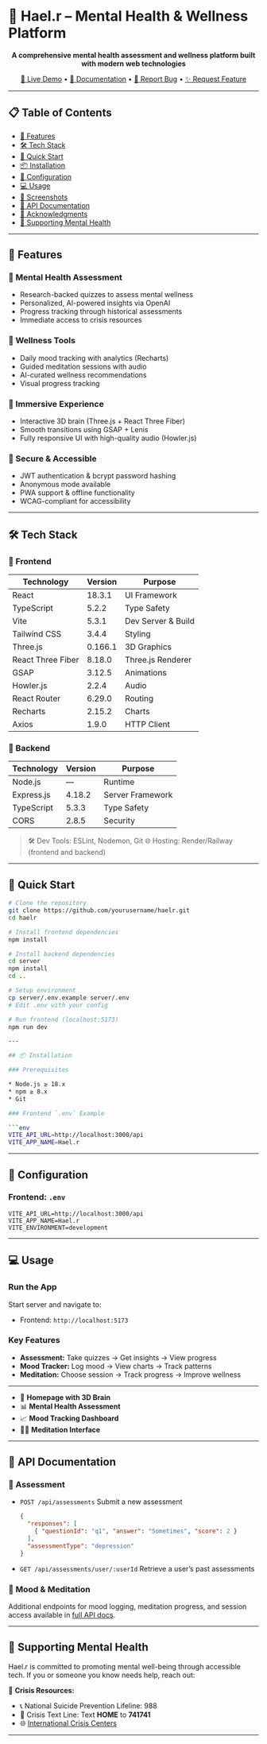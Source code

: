 # 🧠 Hael.r – Mental Health & Wellness Platform

<div align="center">

**A comprehensive mental health assessment and wellness platform built with modern web technologies**

[🚀 Live Demo](#) • [📖 Documentation](#) • [🐛 Report Bug](#) • [✨ Request Feature](#)

</div>

---

## 📋 Table of Contents

* [🌟 Features](#-features)
* [🛠️ Tech Stack](#-tech-stack)
* [🚀 Quick Start](#-quick-start)
* [📦 Installation](#-installation)
* [🔧 Configuration](#-configuration)
* [💻 Usage](#-usage)
* [🎨 Screenshots](#-screenshots)
* [🔌 API Documentation](#-api-documentation)
* [🙏 Acknowledgments](#-acknowledgments)
* [💙 Supporting Mental Health](#-supporting-mental-health)

---

## 🌟 Features

### 🧠 Mental Health Assessment

* Research-backed quizzes to assess mental wellness
* Personalized, AI-powered insights via OpenAI
* Progress tracking through historical assessments
* Immediate access to crisis resources

### 🎯 Wellness Tools

* Daily mood tracking with analytics (Recharts)
* Guided meditation sessions with audio
* AI-curated wellness recommendations
* Visual progress tracking

### 🎨 Immersive Experience

* Interactive 3D brain (Three.js + React Three Fiber)
* Smooth transitions using GSAP + Lenis
* Fully responsive UI with high-quality audio (Howler.js)

### 🔐 Secure & Accessible

* JWT authentication & bcrypt password hashing
* Anonymous mode available
* PWA support & offline functionality
* WCAG-compliant for accessibility

---

## 🛠️ Tech Stack

### 🔹 Frontend

| Technology        | Version | Purpose            |
| ----------------- | ------- | ------------------ |
| React             | 18.3.1  | UI Framework       |
| TypeScript        | 5.2.2   | Type Safety        |
| Vite              | 5.3.1   | Dev Server & Build |
| Tailwind CSS      | 3.4.4   | Styling            |
| Three.js          | 0.166.1 | 3D Graphics        |
| React Three Fiber | 8.18.0  | Three.js Renderer  |
| GSAP              | 3.12.5  | Animations         |
| Howler.js         | 2.2.4   | Audio              |
| React Router      | 6.29.0  | Routing            |
| Recharts          | 2.15.2  | Charts             |
| Axios             | 1.9.0   | HTTP Client        |

### 🔸 Backend

| Technology | Version | Purpose          |
| ---------- | ------- | ---------------- |
| Node.js    | —       | Runtime          |
| Express.js | 4.18.2  | Server Framework |
| TypeScript | 5.3.3   | Type Safety      |
| CORS       | 2.8.5   | Security         |

> 🛠 Dev Tools: ESLint, Nodemon, Git
> 🌐 Hosting: Render/Railway (frontend and backend)

---

## 🚀 Quick Start

```bash
# Clone the repository
git clone https://github.com/yourusername/haelr.git
cd haelr

# Install frontend dependencies
npm install

# Install backend dependencies
cd server
npm install
cd ..

# Setup environment
cp server/.env.example server/.env
# Edit .env with your config

# Run frontend (localhost:5173)
npm run dev

---

## 📦 Installation

### Prerequisites

* Node.js ≥ 18.x
* npm ≥ 8.x
* Git

### Frontend `.env` Example

```env
VITE_API_URL=http://localhost:3000/api
VITE_APP_NAME=Hael.r
```

---

## 🔧 Configuration

### Frontend: `.env`

```env
VITE_API_URL=http://localhost:3000/api
VITE_APP_NAME=Hael.r
VITE_ENVIRONMENT=development
```

---

## 💻 Usage

### Run the App

Start server and navigate to:

* Frontend: `http://localhost:5173`

### Key Features

* **Assessment:** Take quizzes → Get insights → View progress
* **Mood Tracker:** Log mood → View charts → Track patterns
* **Meditation:** Choose session → Track progress → Improve wellness

---

* 🧠 **Homepage with 3D Brain**
* 📊 **Mental Health Assessment**
* 📈 **Mood Tracking Dashboard**
* 🧘‍♀️ **Meditation Interface**

---

## 🔌 API Documentation

### 🔸 Assessment

* `POST /api/assessments`
  Submit a new assessment

  ```json
  {
    "responses": [
      { "questionId": "q1", "answer": "Sometimes", "score": 2 }
    ],
    "assessmentType": "depression"
  }
  ```

* `GET /api/assessments/user/:userId`
  Retrieve a user’s past assessments

### 🔸 Mood & Meditation

Additional endpoints for mood logging, meditation progress, and session access available in [full API docs](#).

---


## 💙 Supporting Mental Health

Hael.r is committed to promoting mental well-being through accessible tech. If you or someone you know needs help, reach out:

🚨 **Crisis Resources:**

* 📞 National Suicide Prevention Lifeline: 988
* 📱 Crisis Text Line: Text **HOME** to **741741**
* 🌐 [International Crisis Centers](https://www.iasp.info/resources/Crisis_Centres/)

---


